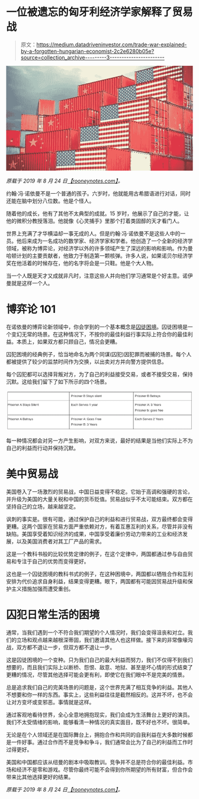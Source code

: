 # 一位被遗忘的匈牙利经济学家解释了贸易战

> 原文：<https://medium.datadriveninvestor.com/trade-war-explained-by-a-forgotten-hungarian-economist-2c2e6280b05e?source=collection_archive---------3----------------------->

![](img/54aaedae7312760e9a4fb6687465b54a.png)

*原载于 2019 年 8 月 24 日*[*【rooneynotes.com】*](https://rooneynotes.com/blog/trade-war-explained-by-a-forgotten-hungarian-economist/)*。*

约翰·冯·诺依曼不是一个普通的孩子。六岁时，他就能用古希腊语进行对话，同时还能在脑中划分八位数。他是个怪人。

随着他的成长，他有了其他不太典型的成就。15 岁时，他展示了自己的才能，让他的微积分教授落泪。他就像《心灵捕手》里那个打着类固醇的天才看门人。

世界上充满了才华横溢却一事无成的人。但是约翰·冯·诺依曼不是这些人中的一员。他后来成为一名成功的数学家、经济学家和学者。他创造了一个全新的经济学领域，被称为博弈论，对经济学以外的许多领域产生了深远的影响和影响。作为曼哈顿计划的主要贡献者，他致力于制造第一颗核弹。许多人说，如果诺贝尔经济学奖在他活着的时候存在，他的名字将会是一只鞋。他是个大人物。

当一个人既是天才又成就非凡时，注意这些人并向他们学习通常是个好主意。诺伊曼就是这样一个人。

# 博弈论 101

在诺依曼的博弈论新领域中，你会学到的一个基本概念是[囚徒困境](https://www.investopedia.com/terms/p/prisoners-dilemma.asp)。囚徒困境是一个变幻无常的场景。在这种情况下，不按你的最佳利益行事实际上符合你的最佳利益。本质上，如果双方都只顾自己，情况会更糟。

囚犯困境的经典例子，恰当地命名为两个同谋(囚犯)因犯罪而被捕的场景。每个人都被提供了较少的监禁时间作为交换，以出卖对方并向警方提供信息。

每个囚犯都可以选择背叛对方，为了自己的利益接受交易，或者不接受交易，保持沉默。这给我们留下了如下所示的四个场景。

![](img/4249b441e06adcfc01c1324f326ef4e0.png)

每一种情况都会对另一方产生影响，对双方来说，最好的结果是当他们实际上不为自己的利益而行动并保持沉默。

# 美中贸易战

美国卷入了一场激烈的贸易战，中国日益变得不稳定。它始于高调和强硬的言论，并升级为美国的大量关税和中国的货币贬值。贸易战似乎不太可能结束。双方都在坚持自己的立场，越来越坚定。

讽刺的事实是。很有可能，通过保护自己的利益和进行贸易战，双方最终都会变得更糟。这两个国家在贸易方面严重依赖对方，有着互惠互利的关系，尽管并非没有缺陷。美国享受着知识经济的成果，中国享受着廉价劳动力带来的工业和经济发展，以及美国消费者对其工厂产品的需求。

这是一个教科书般的比较优势定律的例子，在这个定律中，两国都通过参与自由贸易和专注于自己的优势而变得更好。

这也是一个囚徒困境的教科书式的例子，在这种困境中，两国都以牺牲合作和互利安排为代价追求自身利益，结果变得更糟。眼下，两国都有可能因贸易战升级和保护主义措施加强而遭受重创。

# 囚犯日常生活的困境

通常，当我们遇到一个不符合我们期望的个人情况时，我们会变得沮丧和对立。我们的立场和观点越来越根深蒂固，我们邀请其他人也这样做。接下来的非常像壕沟战，双方都不退让一步，但双方都不退让一步。

这是囚徒困境的一个变种。只为我们自己的最大利益而努力，我们不仅得不到我们想要的，而且我们实际上以断桥、怨恨、敌意、地狱、甚至是坏心情的形式结束了更糟的情况，尽管其他选择可能会更有利，即使它在我们眼中不是完美的情景。

总是追求我们自己的完美场景的问题是，这个世界充满了相互竞争的利益。其他人不想要和你一样的东西。事实上，这些利益往往是截然相反的。这并不坏，也不会让对方变坏或变邪恶。事情就是这样。

通过客观地看待世界，全心全意地拥抱现实，我们会成为生活舞台上更好的演员。我们不太受情绪的影响，能够看清一种情况的真实面目，既不好也不坏。很简单。

无论是在个人领域还是在国际舞台上，拥抱合作和共同的自我利益在大多数时候都是一件好事。通过合作而不是竞争和争斗，我们通常会比为了自己的利益而工作时过得更好。

美国和中国都应该从纽曼的剧本中吸取教训。竞争并不总是符合你的最佳利益。市场和经济不是零和游戏。尽管你最终可能不会得到你所期望的所有财富，但合作会带来比其他选择更好的结果。

*原载于 2019 年 8 月 24 日*[*【rooneynotes.com】*](https://rooneynotes.com/blog/trade-war-explained-by-a-forgotten-hungarian-economist/)*。*